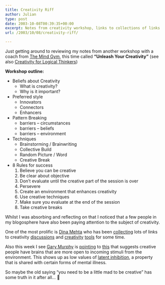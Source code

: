 ```yaml
---
title: Creativity Riff
author: Julian
type: post
date: 2003-10-08T00:39:35+00:00
excerpt: Notes from creativity workshop, links to collections of links on creativity and evidence that maybe the old saying "you need to be a little mad to be creative" has some truth
url: /2003/10/08/creativity-riff/

---
```

Just getting around to reviewing my notes from another workshop with a coach from [The Mind Gym][1], this time called **&#8220;Unleash Your Creativity&#8221;** (see also [Creativity for Logical Thinkers][2])

**Workshop outline:**

  * Beliefs about Creativity 
      * What is creativity?
      * Why is it important?
  * Preferred style 
      * Innovators
      * Connectors
      * Enhancers
  * Pattern Breaking 
      * barriers &#8211; circumstances
      * barriers &#8211; beliefs
      * barriers &#8211; environment
  * Techniques 
      * Brainstorming / Brainwriting
      * Collective Build
      * Random Picture / Word
      * Creative Break
  * 8 Rules for success 
      1. Believe you can be creative
      2. Be clear about objective
      3. Don&#8217;t evaluate until the creative part of the session is over
      4. Persevere
      5. Create an environment that enhances creativity
      6. Use creative techniques
      7. Make sure you evaluate at the end of the session
      8. Take creative breaks

Whilst I was absorbing and reflecting on that I noticed that a few people in my blogosphere have also been paying attention to the subject of creativity.

One of the most prolific is [Dina Mehta][3] who has been [collecting][4] lots of links to creativity [discussions][5] and [creativity][6] [tools][7] for some time.

Also this week I see [Gary Murphy][8] is [pointing][9] to [this][10] that suggests creative people have brains that are more open to incoming stimuli from the environment. This shows up as low values of [latent inhibition][11], a property that is shared with certain forms of mental illness.

So maybe the old saying &#8220;you need to be a little mad to be creative&#8221; has some truth in it after all&#8230; 🙂

 [1]: http://www.themindgym.com/
 [2]: /blog/archives/creativity_tools/000122.php
 [3]: http://radio.weblogs.com/0121664/
 [4]: http://radio.weblogs.com/0121664/categories/creativity/
 [5]: http://radio.weblogs.com/0121664/categories/creativity/2003/08/09.html#a207
 [6]: http://www.mycoted.com/creativity/techniques/index.php
 [7]: http://www.innovationtools.com/
 [8]: http://www.teledyn.com/mt/
 [9]: http://www.teledyn.com/mt/archives/001361.html "TeledyN: Demarking the Line"
 [10]: http://www.newsandevents.utoronto.ca/bin5/030930b.asp "News@UofT -- Biological basis for creativity linked to mental illness -- September 30, 2003"
 [11]: http://www.google.com/search?q=latent.inhibition